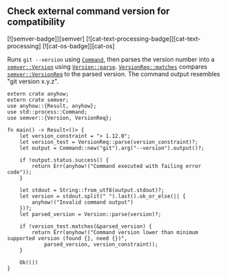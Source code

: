 ## Check external command version for compatibility

[![semver-badge]][semver] [![cat-text-processing-badge]][cat-text-processing] [![cat-os-badge]][cat-os]

Runs `git --version` using [`Command`], then parses the version number into a
[`semver::Version`] using [`Version::parse`]. [`VersionReq::matches`] compares
[`semver::VersionReq`] to the parsed version.  The command output resembles
"git version x.y.z".

```rust,edition2018,no_run
extern crate anyhow;
extern crate semver;
use anyhow::{Result, anyhow};
use std::process::Command;
use semver::{Version, VersionReq};

fn main() -> Result<()> {
    let version_constraint = "> 1.12.0";
    let version_test = VersionReq::parse(version_constraint)?;
    let output = Command::new("git").arg("--version").output()?;

    if !output.status.success() {
        return Err(anyhow!("Command executed with failing error code"));
    }

    let stdout = String::from_utf8(output.stdout)?;
    let version = stdout.split(" ").last().ok_or_else(|| {
        anyhow!("Invalid command output")
    })?;
    let parsed_version = Version::parse(version)?;

    if !version_test.matches(&parsed_version) {
        return Err(anyhow!("Command version lower than minimum supported version (found {}, need {})",
            parsed_version, version_constraint));
    }

    Ok(())
}
```

[`Command`]: https://doc.rust-lang.org/std/process/struct.Command.html
[`semver::Version`]: https://docs.rs/semver/*/semver/struct.Version.html
[`semver::VersionReq`]: https://docs.rs/semver/*/semver/struct.VersionReq.html
[`Version::parse`]: https://docs.rs/semver/*/semver/struct.Version.html#method.parse
[`VersionReq::matches`]: https://docs.rs/semver/*/semver/struct.VersionReq.html#method.matches
